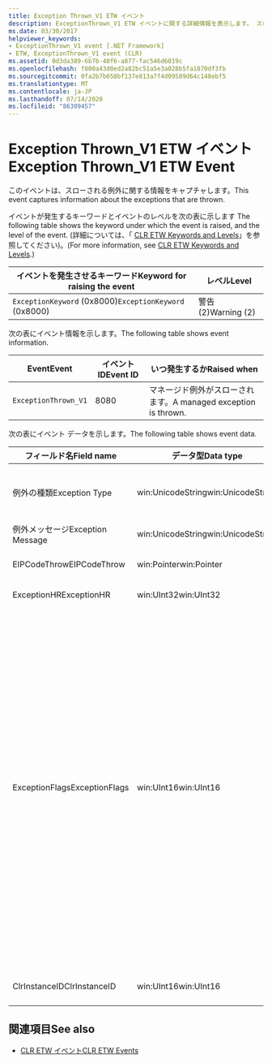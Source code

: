 ```yaml
---
title: Exception Thrown_V1 ETW イベント
description: ExceptionThrown_V1 ETW イベントに関する詳細情報を表示します。 スローされた例外に対して、フィールド名、データ型、説明などのイベントデータが与えられます。
ms.date: 03/30/2017
helpviewer_keywords:
- ExceptionThrown_V1 event [.NET Framework]
- ETW, ExceptionThrown_V1 event (CLR)
ms.assetid: 0d3da389-6b7b-40f6-a877-fac546d6019c
ms.openlocfilehash: f800a43d0ed2a82bc51a5e3a028b5fa1870df3fb
ms.sourcegitcommit: 0fa2b7b658bf137e813a7f4d09589d64c148ebf5
ms.translationtype: MT
ms.contentlocale: ja-JP
ms.lasthandoff: 07/14/2020
ms.locfileid: "86309457"
---
```

# <a name="exception-thrown_v1-etw-event"></a><span data-ttu-id="a3066-104">Exception Thrown_V1 ETW イベント</span><span class="sxs-lookup"><span data-stu-id="a3066-104">Exception Thrown_V1 ETW Event</span></span>
<span data-ttu-id="a3066-105">このイベントは、スローされる例外に関する情報をキャプチャします。</span><span class="sxs-lookup"><span data-stu-id="a3066-105">This event captures information about the exceptions that are thrown.</span></span>  
  
 <span data-ttu-id="a3066-106">イベントが発生するキーワードとイベントのレベルを次の表に示します </span><span class="sxs-lookup"><span data-stu-id="a3066-106">The following table shows the keyword under which the event is raised, and the level of the event.</span></span> <span data-ttu-id="a3066-107">(詳細については、「 [CLR ETW Keywords and Levels](clr-etw-keywords-and-levels.md)」を参照してください)。</span><span class="sxs-lookup"><span data-stu-id="a3066-107">(For more information, see [CLR ETW Keywords and Levels](clr-etw-keywords-and-levels.md).)</span></span>  
  
|<span data-ttu-id="a3066-108">イベントを発生させるキーワード</span><span class="sxs-lookup"><span data-stu-id="a3066-108">Keyword for raising the event</span></span>|<span data-ttu-id="a3066-109">レベル</span><span class="sxs-lookup"><span data-stu-id="a3066-109">Level</span></span>|  
|-----------------------------------|-----------|  
|<span data-ttu-id="a3066-110">`ExceptionKeyword` (0x8000)</span><span class="sxs-lookup"><span data-stu-id="a3066-110">`ExceptionKeyword` (0x8000)</span></span>|<span data-ttu-id="a3066-111">警告 (2)</span><span class="sxs-lookup"><span data-stu-id="a3066-111">Warning (2)</span></span>|  
  
 <span data-ttu-id="a3066-112">次の表にイベント情報を示します。</span><span class="sxs-lookup"><span data-stu-id="a3066-112">The following table shows event information.</span></span>  
  
|<span data-ttu-id="a3066-113">Event</span><span class="sxs-lookup"><span data-stu-id="a3066-113">Event</span></span>|<span data-ttu-id="a3066-114">イベント ID</span><span class="sxs-lookup"><span data-stu-id="a3066-114">Event ID</span></span>|<span data-ttu-id="a3066-115">いつ発生するか</span><span class="sxs-lookup"><span data-stu-id="a3066-115">Raised when</span></span>|  
|-----------|--------------|-----------------|  
|`ExceptionThrown_V1`|<span data-ttu-id="a3066-116">80</span><span class="sxs-lookup"><span data-stu-id="a3066-116">80</span></span>|<span data-ttu-id="a3066-117">マネージド例外がスローされます。</span><span class="sxs-lookup"><span data-stu-id="a3066-117">A managed exception is thrown.</span></span>|  
  
 <span data-ttu-id="a3066-118">次の表にイベント データを示します。</span><span class="sxs-lookup"><span data-stu-id="a3066-118">The following table shows event data.</span></span>  
  
|<span data-ttu-id="a3066-119">フィールド名</span><span class="sxs-lookup"><span data-stu-id="a3066-119">Field name</span></span>|<span data-ttu-id="a3066-120">データ型</span><span class="sxs-lookup"><span data-stu-id="a3066-120">Data type</span></span>|<span data-ttu-id="a3066-121">説明</span><span class="sxs-lookup"><span data-stu-id="a3066-121">Description</span></span>|  
|----------------|---------------|-----------------|  
|<span data-ttu-id="a3066-122">例外の種類</span><span class="sxs-lookup"><span data-stu-id="a3066-122">Exception Type</span></span>|<span data-ttu-id="a3066-123">win:UnicodeString</span><span class="sxs-lookup"><span data-stu-id="a3066-123">win:UnicodeString</span></span>|<span data-ttu-id="a3066-124">例外の種類 (`System.NullReferenceException` など)。</span><span class="sxs-lookup"><span data-stu-id="a3066-124">Type of the exception; for example, `System.NullReferenceException`.</span></span>|  
|<span data-ttu-id="a3066-125">例外メッセージ</span><span class="sxs-lookup"><span data-stu-id="a3066-125">Exception Message</span></span>|<span data-ttu-id="a3066-126">win:UnicodeString</span><span class="sxs-lookup"><span data-stu-id="a3066-126">win:UnicodeString</span></span>|<span data-ttu-id="a3066-127">実際の例外メッセージ。</span><span class="sxs-lookup"><span data-stu-id="a3066-127">Actual exception message.</span></span>|  
|<span data-ttu-id="a3066-128">EIPCodeThrow</span><span class="sxs-lookup"><span data-stu-id="a3066-128">EIPCodeThrow</span></span>|<span data-ttu-id="a3066-129">win:Pointer</span><span class="sxs-lookup"><span data-stu-id="a3066-129">win:Pointer</span></span>|<span data-ttu-id="a3066-130">例外が発生した命令ポインター。</span><span class="sxs-lookup"><span data-stu-id="a3066-130">Instruction pointer where exception occurred.</span></span>|  
|<span data-ttu-id="a3066-131">ExceptionHR</span><span class="sxs-lookup"><span data-stu-id="a3066-131">ExceptionHR</span></span>|<span data-ttu-id="a3066-132">win:UInt32</span><span class="sxs-lookup"><span data-stu-id="a3066-132">win:UInt32</span></span>|<span data-ttu-id="a3066-133">例外 [HRESULT](https://docs.microsoft.com/openspecs/windows_protocols/ms-erref/0642cb2f-2075-4469-918c-4441e69c548a)。</span><span class="sxs-lookup"><span data-stu-id="a3066-133">Exception [HRESULT](https://docs.microsoft.com/openspecs/windows_protocols/ms-erref/0642cb2f-2075-4469-918c-4441e69c548a).</span></span>|  
|<span data-ttu-id="a3066-134">ExceptionFlags</span><span class="sxs-lookup"><span data-stu-id="a3066-134">ExceptionFlags</span></span>|<span data-ttu-id="a3066-135">win:UInt16</span><span class="sxs-lookup"><span data-stu-id="a3066-135">win:UInt16</span></span>|<span data-ttu-id="a3066-136">0x01: HasInnerException (Visual Basic のドキュメントで「[CLR ETW イベント](clr-etw-events.md)」を参照)。</span><span class="sxs-lookup"><span data-stu-id="a3066-136">0x01: HasInnerException (see [CLR ETW Events](clr-etw-events.md) in the Visual Basic documentation).</span></span><br /><br /> <span data-ttu-id="a3066-137">0x02: IsNestedException。</span><span class="sxs-lookup"><span data-stu-id="a3066-137">0x02: IsNestedException.</span></span><br /><br /> <span data-ttu-id="a3066-138">0x04: IsRethrownException。</span><span class="sxs-lookup"><span data-stu-id="a3066-138">0x04: IsRethrownException.</span></span><br /><br /> <span data-ttu-id="a3066-139">0x08: IsCorruptedStateException (プロセスの状態が破損していることを示します。「[破損状態の例外の処理](https://docs.microsoft.com/archive/msdn-magazine/2009/february/clr-inside-out-handling-corrupted-state-exceptions)」を参照してください)。</span><span class="sxs-lookup"><span data-stu-id="a3066-139">0x08: IsCorruptedStateException (indicates that the process state is corrupt; see [Handling Corrupted State Exceptions](https://docs.microsoft.com/archive/msdn-magazine/2009/february/clr-inside-out-handling-corrupted-state-exceptions)).</span></span><br /><br /> <span data-ttu-id="a3066-140">0x10: IsCLSCompliant (<xref:System.Exception> から派生した例外は CLS 準拠で、それ以外は CLS 非準拠)。</span><span class="sxs-lookup"><span data-stu-id="a3066-140">0x10: IsCLSCompliant (an exception that derives from <xref:System.Exception> is CLS-compliant; otherwise, it is not CLS-compliant).</span></span>|  
|<span data-ttu-id="a3066-141">ClrInstanceID</span><span class="sxs-lookup"><span data-stu-id="a3066-141">ClrInstanceID</span></span>|<span data-ttu-id="a3066-142">win:UInt16</span><span class="sxs-lookup"><span data-stu-id="a3066-142">win:UInt16</span></span>|<span data-ttu-id="a3066-143">CLR または CoreCLR のインスタンスの一意の ID。</span><span class="sxs-lookup"><span data-stu-id="a3066-143">Unique ID for the instance of CLR or CoreCLR.</span></span>|  
  
## <a name="see-also"></a><span data-ttu-id="a3066-144">関連項目</span><span class="sxs-lookup"><span data-stu-id="a3066-144">See also</span></span>

- [<span data-ttu-id="a3066-145">CLR ETW イベント</span><span class="sxs-lookup"><span data-stu-id="a3066-145">CLR ETW Events</span></span>](clr-etw-events.md)

